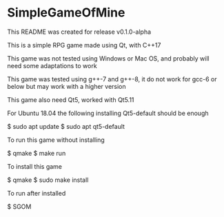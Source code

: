 # SimpleGameOfMine

This README was created for release v0.1.0-alpha

This is a simple RPG game made using Qt, with C++17

This game was not tested using Windows or Mac OS, and probably will need some adaptations to work

This game was tested using g++-7 and g++-8, it do not work for gcc-6 or below but may work with a higher version

This game also need Qt5, worked with Qt5.11

For Ubuntu 18.04 the following installing Qt5-default should be enough

$ sudo apt update
$ sudo apt qt5-default

To run this game without installing

$ qmake
$ make run

To install this game

$ qmake
$ sudo make install

To run after installed

$ SGOM
